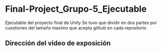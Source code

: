 # Final-Project_Grupo-5_Ejecutable
 Ejecutable del proyecto final de Unity
 Se tuvo que dividir en dos partes por cuestiones del tamaño
 maximo que acepta github en cada repositorio
 
 ## Dirección del video de exposición
 
